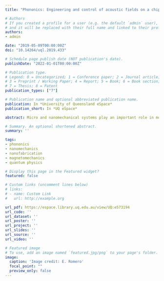 ```yaml
---
title: "Phononics: Engineering and control of acoustic fields on a chip"

# Authors
# If you created a profile for a user (e.g. the default `admin` user), write the username (folder name) here 
# and it will be replaced with their full name and linked to their profile.
authors:
- admin

date: "2019-05-09T00:00:00Z"
doi: "10.14264/uql.2019.433"

# Schedule page publish date (NOT publication's date).
publishDate: "2022-01-01T00:00:00Z"

# Publication type.
# Legend: 0 = Uncategorized; 1 = Conference paper; 2 = Journal article;
# 3 = Preprint / Working Paper; 4 = Report; 5 = Book; 6 = Book section;
# 7 = Thesis; 8 = Patent
publication_types: ["7"]

# Publication name and optional abbreviated publication name.
publication: In *University of Queensland eSpace*
publication_short: In *UQ eSpace*

abstract: Micro and nanomechanical systems play an important role in modern science and technology. They are indispensable for precision sensing, navigation and communication. Over the past decade, the rapid advances in nano-fabrication and measurement science have enabled quantum control of mechanical devices by integrating them to optical and microwave cavities, in the growing field of quantum optomechanics. However, experiments in quantum optomechanics at room temperature still face significant challenges. Perhaps the most demanding condition to perform experiments of this nature is reducing noise level due to coupling of the device to its environment through mechanical vibrations, phonons. In this thesis, we engineer micromechanical devices that confine mechanical excitations, decoupling them from their environment. The engineered design of these resonators combines a built-in suspended phononic low pass filter with a trampoline design made of top quality SiC single crystal. Results with quality factors Q~4x10^8 show the efficiency of these resonators. This is the largest Q for a system of its kind with such a large mesoscopic mode size ~0.5 mm^2 and resonance frequency f~220 kHz. The ultra-high Q mechanical resonators we developed can be used for quantum optomechanics experiments at room temperature. Similar to electrons, phonons propagate through material and are characterized by their dispersion relation. By engineering the properties of the material it is possible to confine and guide phonons through phononic channels. The importance of guided phonons relies on the fact that guided signals are the back-bone of all communication systems. The existing platforms for mechanical channels rely on the inclusion of phononic crystals for phonon confinement. However, phononic crystals base their functionality on acoustic interference, limiting its scalability. In this thesis, we designed, fabricated and characterized the basic components for a phononic circuitry platform based on highly stressed silicon nitride membranes on Si. These phononic waveguides share a similar mathematical framework with to photonic waveguides. Our phononic waveguides are single mode for a range of frequencies. In this region, the guided mode experiences low dissipation. We also show that there is a cut-off frequency at which the excitations cannot propagate, completely analogous to the photonic case. This phononic ``wires'' could in principle be used as the fundamental element for mechanics based communication networks. In the last chapter of this thesis, we propose a magnetomechanical system, where the mechanical system couples through the momentum to an electromagnetic field. By coupling the momentum to an electromagnetic field, it is possible to perform non-demolition measurement protocols that allow us to measure directly the position of the oscillator. By enhancing the coupling between the mechanics and the electromagnetic field we predict that the ground state of the two systems get entangled. We designed a system that can achieve coupling rates as large as a significant fraction of the mechanical resonance frequency. With such extremely large coupling rates, it is possible to explore the "ultra strong coupling regime" (USC). The USC has not previously been observed in mechanical systems.

# Summary. An optional shortened abstract.
summary: ''

tags: 
- phononics
- nanomechanics
- nanofabrication
- magnetomechanics
- quantum physics

# Display this page in the Featured widget?
featured: false

# Custom links (uncomment lines below)
# links:
# - name: Custom Link
#   url: http://example.org

url_pdf: https://espace.library.uq.edu.au/view/UQ:e573194
url_code: ''
url_dataset: ''
url_poster: ''
url_project: ''
url_slides: ''
url_source: ''
url_video: ''

# Featured image
# To use, add an image named `featured.jpg/png` to your page's folder. 
image:
  caption: 'Image credit: E. Romero'
  focal_point: ""
  preview_only: false
---
```

